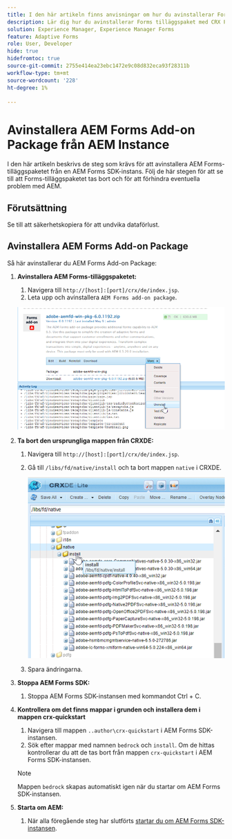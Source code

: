 ```yaml
---
title: I den här artikeln finns anvisningar om hur du avinstallerar Forms-tilläggspaketet med CRX Package Manager.
description: Lär dig hur du avinstallerar Forms tilläggspaket med CRX Package Manager.
solution: Experience Manager, Experience Manager Forms
feature: Adaptive Forms
role: User, Developer
hide: true
hidefromtoc: true
source-git-commit: 2755e414ea23ebc1472e9c08d832eca93f28311b
workflow-type: tm+mt
source-wordcount: '228'
ht-degree: 1%

---
```



# Avinstallera AEM Forms Add-on Package från AEM Instance

I den här artikeln beskrivs de steg som krävs för att avinstallera AEM Forms-tilläggspaketet från en AEM Forms SDK-instans. Följ de här stegen för att se till att Forms-tilläggspaketet tas bort och för att förhindra eventuella problem med AEM.

## Förutsättning

Se till att säkerhetskopiera för att undvika dataförlust.

## Avinstallera AEM Forms Add-on Package

Så här avinstallerar du AEM Forms Add-on Package:

1. **Avinstallera AEM Forms-tilläggspaketet:**
   1. Navigera till `http://[host]:[port]/crx/de/index.jsp`.
   1. Leta upp och avinstallera `AEM Forms add-on package`.

   ![Avinstallera paket](/help/forms/using/assets/uninstall-aem-forms-package.png)

1. **Ta bort den ursprungliga mappen från CRXDE:**
   1. Navigera till `http://[host]:[port]/crx/de/index.jsp`.
   1. Gå till `/libs/fd/native/install` och ta bort mappen `native` i CRXDE.

      ![Ta bort intern nod från CRX/de](/help/forms/using/assets/native-install-folder-crxde.png)
   1. Spara ändringarna.

1. **Stoppa AEM Forms SDK:**
   1. Stoppa AEM Forms SDK-instansen med kommandot Ctrl + C.

1. **Kontrollera om det finns mappar i grunden och installera dem i mappen crx-quickstart**
   1. Navigera till mappen `..author\crx-quickstart` i AEM Forms SDK-instansen.
   1. Sök efter mappar med namnen `bedrock` och `install`.
Om de hittas kontrollerar du att de tas bort från mappen `crx-quickstart` i AEM Forms SDK-instansen.

   >[!NOTE]
   >
   > Mappen `bedrock` skapas automatiskt igen när du startar om AEM Forms SDK-instansen.

1. **Starta om AEM:**
   1. När alla föregående steg har slutförts [startar du om AEM Forms SDK-instansen](/help/forms/using/restart-aem-sdk.md).




